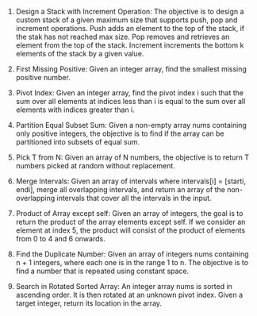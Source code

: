 1. Design a Stack with Increment Operation: The objective is to design a custom stack of a given maximum size that supports push, pop and increment operations. Push adds an element to the top of the stack, if the stak has not reached max size. Pop removes and retrieves an element from the top of the stack. Increment increments the bottom k elements of the stack by a given value. 

2. First Missing Positive: Given an integer array, find the smallest missing positive number.

3. Pivot Index: Given an integer array, find the pivot index i such that the sum over all elements at indices less than i is equal to the sum over all elements with indices greater than i.

4. Partition Equal Subset Sum: Given a non-empty array nums containing only positive integers, the objective is to find if the array can be partitioned into subsets of equal sum. 

5. Pick T from N: Given an array of N numbers, the objective is to return T numbers picked at random without replacement. 

6. Merge Intervals: Given an array of intervals where intervals[i] = [starti, endi], merge all overlapping intervals, and return an array of the non-overlapping intervals that cover all the intervals in the input. 

7. Product of Array except self: Given an array of integers, the goal is to return the product of the array elements except self. If we consider an element at index 5, the product will consist of the product of elements from 0 to 4 and 6 onwards.

8. Find the Duplicate Number: Given an array of integers nums containing n + 1 integers, where each one is in the range 1 to n. The objective is to find a number that is repeated using constant space. 

9. Search in Rotated Sorted Array: An integer array nums is sorted in ascending order. It is then rotated at an unknown pivot index. Given a target integer, return its location in the array. 